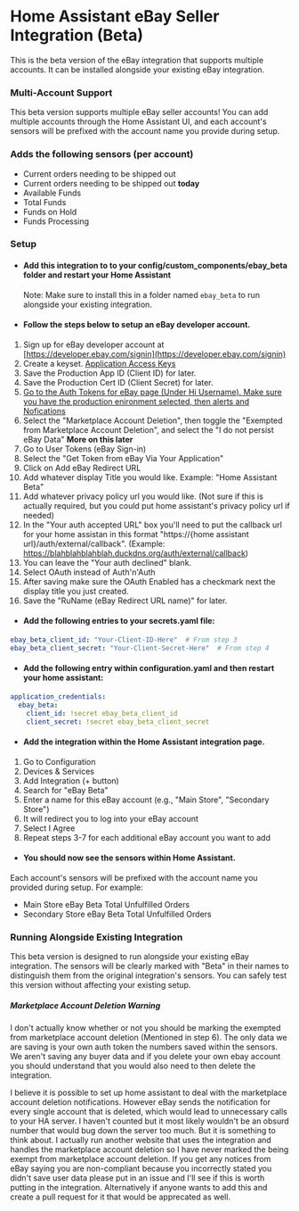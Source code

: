 # Home Assistant eBay Seller Integration (Beta)

This is the beta version of the eBay integration that supports multiple accounts. It can be installed alongside your existing eBay integration.

### Multi-Account Support
This beta version supports multiple eBay seller accounts! You can add multiple accounts through the Home Assistant UI, and each account's sensors will be prefixed with the account name you provide during setup.

### Adds the following sensors (per account)
* Current orders needing to be shipped out
* Current orders needing to be shipped out <strong>today</strong>
* Available Funds
* Total Funds
* Funds on Hold
* Funds Processing

### Setup

- #### Add this integration to to your config/custom_components/ebay_beta folder and restart your Home Assistant
  Note: Make sure to install this in a folder named `ebay_beta` to run alongside your existing integration.

- #### Follow the steps below to setup an eBay developer account.
1. Sign up for eBay developer account at [https://developer.ebay.com/signin](https://developer.ebay.com/signin)
2. Create a keyset. [Application Access Keys](https://developer.ebay.com/my/keys)
3. Save the Production App ID (Client ID) for later.
4. Save the Production Cert ID (Client Secret) for later.
5. [Go to the Auth Tokens for eBay page (Under Hi Username). Make sure you have the production enironment selected, then alerts and Nofications](https://developer.ebay.com/my/push?env=production&index=0)
6. Select the "Marketplace Account Deletion", then toggle the "Exempted from Marketplace Account Deletion", and select the "I do not persist eBay Data" <strong>More on this later</strong>
7. Go to User Tokens (eBay Sign-in)
8. Select the "Get Token from eBay Via Your Application"
9. Click on Add eBay Redirect URL
10. Add whatever display Title you would like. Example: "Home Assistant Beta"
11. Add whatever privacy policy url you would like. (Not sure if this is actually required, but you could put home assistant's privacy policy url if needed)
12. In the "Your auth accepted URL" box you'll need to put the callback url for your home assistan in this format "https://{home assistant url}/auth/external/callback". (Example: https://blahblahblahblah.duckdns.org/auth/external/callback)
13. You can leave the "Your auth declined" blank.
14. Select OAuth instead of Auth'n'Auth
15. After saving make sure the OAuth Enabled has a checkmark next the display title you just created.
16. Save the "RuName (eBay Redirect URL name)" for later.

- #### Add the following entries to your secrets.yaml file:
```yaml
ebay_beta_client_id: "Your-Client-ID-Here"  # From step 3
ebay_beta_client_secret: "Your-Client-Secret-Here"  # From step 4
```

- #### Add the following entry within configuration.yaml and then restart your home assistant:
```yaml
application_credentials:
  ebay_beta:
    client_id: !secret ebay_beta_client_id
    client_secret: !secret ebay_beta_client_secret
```

- #### Add the integration within the Home Assistant integration page.
1. Go to Configuration
2. Devices & Services
3. Add Integration (+ button)
4. Search for "eBay Beta"
5. Enter a name for this eBay account (e.g., "Main Store", "Secondary Store")
6. It will redirect you to log into your eBay account
7. Select I Agree
8. Repeat steps 3-7 for each additional eBay account you want to add

- #### You should now see the sensors within Home Assistant.
Each account's sensors will be prefixed with the account name you provided during setup. For example:
- Main Store eBay Beta Total Unfulfilled Orders
- Secondary Store eBay Beta Total Unfulfilled Orders

### Running Alongside Existing Integration
This beta version is designed to run alongside your existing eBay integration. The sensors will be clearly marked with "Beta" in their names to distinguish them from the original integration's sensors. You can safely test this version without affecting your existing setup.


##### Marketplace Account Deletion Warning
I don't actually know whether or not you should be marking the exempted from marketplace account deletion (Mentioned in step 6). The only data we are saving is your own auth token the numbers saved within the sensors. We aren't saving any buyer data and if you delete your own ebay account you should understand that you would also need to then delete the integration. 


I believe it is possible to set up home assistant to deal with the marketplace account deletion notifications. However eBay sends the notification for every single account that is deleted, which would lead to unnecessary calls to your HA server. I haven't counted but it most likely wouldn't be an obsurd number that would bug down the server too much. But it is something to think about. I actually run another website that uses the integration and handles the marketplace account deletion so I have never marked the being exempt from marketplace account deletion. If you get any notices from eBay saying you are non-compliant because you incorrectly stated you didn't save user data please put in an issue and I'll see if this is worth putting in the integration. Alternatively if anyone wants to add this and create a pull request for it that would be apprecated as well.
